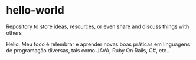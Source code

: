# hello-world
Repository to store ideas, resources, or even share and discuss things with others

Hello, 
Meu foco é relembrar e aprender novas boas práticas em linguagens de programação diversas, tais como JAVA, Ruby On Rails, C#, etc..

